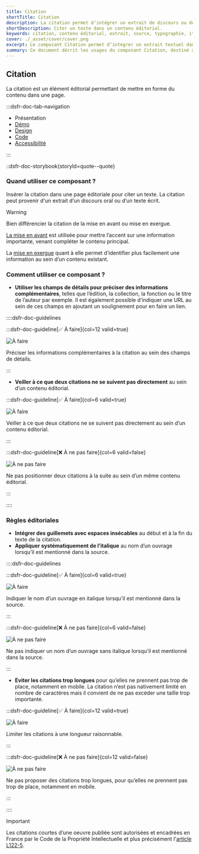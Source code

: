 ```yaml
---
title: Citation
shortTitle: Citation
description: La citation permet d’intégrer un extrait de discours ou de texte au sein d’un contenu éditorial, en respectant des règles précises de forme.
shortDescription: Citer un texte dans un contenu éditorial.
keywords: citation, contenu éditorial, extrait, source, typographie, italique, UX, accessibilité, design system, mise en forme
cover: ./_asset/cover/cover.png
excerpt: Le composant Citation permet d’intégrer un extrait textuel dans une page, avec des champs de détails pour ajouter des précisions sur la source. Il doit respecter une présentation typographique soignée.
summary: Ce document décrit les usages du composant Citation, destiné à intégrer des extraits de textes ou de discours dans un contenu éditorial. Il explique comment distinguer la citation des composants de mise en avant ou de mise en exergue, précise les règles typographiques à appliquer, comme l’usage de guillemets et de l’italique, et recommande d’éviter les citations trop longues pour préserver la lisibilité. Il fournit également des indications sur la structuration, l’usage des champs de détails, et les règles de propriété intellectuelle à respecter.
---
```


## Citation

La citation est un élément éditorial permettant de mettre en forme du contenu dans une page.

:::dsfr-doc-tab-navigation

- Présentation
- [Démo](./demo/index.md)
- [Design](./design/index.md)
- [Code](./code/index.md)
- [Accessibilité](./accessibility/index.md)

:::

::dsfr-doc-storybook{storyId=quote--quote}

### Quand utiliser ce composant ?

Insérer la citation dans une page éditoriale pour citer un texte. La citation peut provenir d'un extrait d’un discours oral ou d’un texte écrit.

> [!WARNING] 
> Bien différencier la citation de la mise en avant ou mise en exergue.

[La mise en avant](../../../callout/_part/doc/index.md) est utilisée pour mettre l’accent sur une information importante, venant compléter le contenu principal.

La [mise en exergue](../../../highlight/_part/doc/index.md) quant à elle permet d’identifier plus facilement une information au sein d’un contenu existant.

### Comment utiliser ce composant ?

- **Utiliser les champs de détails pour préciser des informations complémentaires**, telles que l’édition, la collection, la fonction ou le titre de l’auteur par exemple. Il est également possible d’indiquer une URL au sein de ces champs en ajoutant un soulignement pour en faire un lien.

::::dsfr-doc-guidelines

:::dsfr-doc-guideline[✅ À faire]{col=12 valid=true}

![À faire](./_asset/use/do-1.png)

Préciser les informations complémentaires à la citation au sein des champs de détails.

:::

- **Veiller à ce que deux citations ne se suivent pas directement** au sein d’un contenu éditorial.

:::dsfr-doc-guideline[✅ À faire]{col=6 valid=true}

![À faire](./_asset/use/do-2.png)

Veiller à ce que deux citations ne se suivent pas directement au sein d’un contenu éditorial.

:::

:::dsfr-doc-guideline[❌ À ne pas faire]{col=6 valid=false}

![À ne pas faire](./_asset/use/dont-1.png)

Ne pas positionner deux citations à la suite au sein d’un même contenu éditorial.

:::

::::

### Règles éditoriales

- **Intégrer des guillemets avec espaces insécables** au début et à la fin du texte de la citation.
- **Appliquer systématiquement de l’italique** au nom d’un ouvrage lorsqu’il est mentionné dans la source.

::::dsfr-doc-guidelines

:::dsfr-doc-guideline[✅ À faire]{col=6 valid=true}

![À faire](./_asset/edit/do-1.png)

Indiquer le nom d’un ouvrage en italique lorsqu’il est mentionné dans la source.

:::

:::dsfr-doc-guideline[❌ À ne pas faire]{col=6 valid=false}

![À ne pas faire](./_asset/edit/dont-1.png)

Ne pas indiquer un nom d’un ouvrage sans italique lorsqu’il est mentionné dans la source.

:::

- **Eviter les citations trop longues** pour qu’elles ne prennent pas trop de place, notamment en mobile. La citation n’est pas nativement limité en nombre de caractères mais il convient de ne pas excéder une taille trop importante.

:::dsfr-doc-guideline[✅ À faire]{col=12 valid=true}

![À faire](./_asset/edit/do-2.png)

Limiter les citations à une longueur raisonnable.

:::

:::dsfr-doc-guideline[❌ À ne pas faire]{col=12 valid=false}

![À ne pas faire](./_asset/edit/dont-2.png)

Ne pas proposer des citations trop longues, pour qu’elles ne prennent pas trop de place, notamment en mobile.

:::

::::

> [!IMPORTANT]
> Les citations courtes d’une oeuvre publiée sont autorisées et encadrées en France par le Code de la Propriété Intellectuelle et plus précisément l'[article L122-5](https://www.legifrance.gouv.fr/affichCodeArticle.do?cidTexte=LEGITEXT000006069414&idArticle=LEGIARTI000037388886&dateTexte=20191211).
